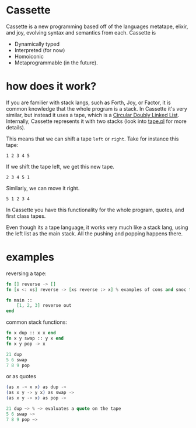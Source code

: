# Cassette
Cassette is a new programming based off of the languages metatape, elixir, and joy, evolving syntax and semantics from each. Cassette is 
- Dynamically typed
- Interpreted (for now)
- Homoiconic 
- Metaprogrammable (in the future).
 
# how does it work? 
If you are familier with stack langs, such as Forth, Joy, or Factor, it is common knowledge that the whole program is a stack. In Cassette it's very similar, but instead it uses a tape, which is a [Circular Doubly Linked List](https://en.wikipedia.org/wiki/Doubly_linked_list#Circular_doubly_linked_lists). Internally, Cassette represents it with two stacks (look into [tape.pl](backend/tape.pl) for more details).
 
This means that we can shift a tape `left` or `right`. Take for instance this tape:
 
`1 2 3 4 5`

If we shift the tape left, we get this new tape.
 
`2 3 4 5 1`
 
Similarly, we can move it right.
 
`5 1 2 3 4`

In Cassette you have this functionality for the whole program, quotes, and first class tapes. 

Even though its a tape language, it works very much like a stack lang, using the left list as the main stack. All the pushing and popping happens there. 
 
# examples

reversing a tape:
```elixir
fn [] reverse -> [] 
fn [x <: xs] reverse -> [xs reverse :> x] % examples of cons and snoc for pattern matching

fn main ::
    [1, 2, 3] reverse out
end
```

common stack functions:
```elixir
fn x dup :: x x end
fn x y swap :: y x end
fn x y pop -> x

21 dup
5 6 swap
7 8 9 pop
```
or as quotes
```elixir
(as x -> x x) as dup ->
(as x y -> y x) as swap ->
(as x y -> x) as pop ->

21 dup ~> % ~> evaluates a quote on the tape
5 6 swap ~>
7 8 9 pop ~>
```
